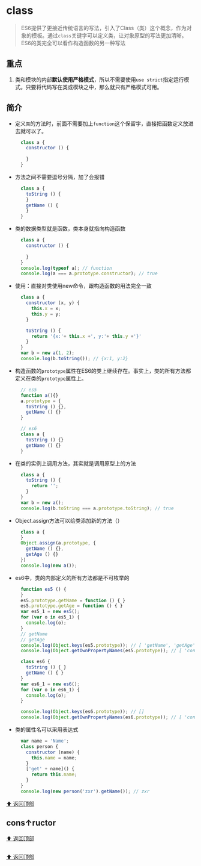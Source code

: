 # class 

  > ES6提供了更接近传统语言的写法，引入了Class（类）这个概念，作为对象的模板。通过`class`关键字可以定义类，让对象原型的写法更加清晰。ES6的类完全可以看作构造函数的另一种写法
## 重点
  1. 类和模块的内部**默认使用严格模式**，所以不需要使用`use strict`指定运行模式。只要将代码写在类或模块之中，那么就只有严格模式可用。
## 简介 

  - 定义`类`的方法时，前面不需要加上`function`这个保留字，直接把函数定义放进去就可以了。
    ```js
      class a {
        constructor () {
          
        }
      }
    ```
  
  - 方法之间不需要逗号分隔，加了会报错
    ```js
      class a {
        toString () {
        }
        getName () {
        }
      }
    ```
  
  - 类的数据类型就是函数，类本身就指向构造函数
    ```js
      class a {
        constructor () {
          
        }
      }
      console.log(typeof a); // function
      console.log(a === a.prototype.constructor); // true
    ```

  - 使用：直接对类使用new命令，跟构造函数的用法完全一致
    ```js
      class a {
        constructor (x, y) {
          this.x = x;
          this.y = y;
        }

        toString () {
          return '{x:'+ this.x +', y:'+ this.y +'}'
        }
      }
      var b = new a(1, 2);
      console.log(b.toString()); // {x:1, y:2}
    ```

  - 构造函数的`prototype`属性在ES6的类上继续存在。事实上，类的所有方法都定义在类的`prototype`属性上。
    ```js
      // es5
      function a(){}
      a.prototype = {
        toString () {},
        getName () {}
      }

      // es6
      class a {
        toString () {}
        getName () {}
      }
    ```
  
  - 在类的实例上调用方法，其实就是调用原型上的方法
    ```js
      class a {
        toString () {
          return '';
        }
      }
      var b = new a();
      console.log(b.toString === a.prototype.toString); // true
    ```

  - Object.assign方法可以给类添加新的方法（）
    ```js
      class a {
      }
      Object.assign(a.prototype, {
        getName () {},
        getAge () {}
      })
      console.log(new a());
    ```

  - es6中，类的内部定义的所有方法都是不可枚举的
    ```js
      function es5 () {
      }
      es5.prototype.getName = function () { }
      es5.prototype.getAge = function () { }
      var es5_1 = new es5();
      for (var o in es5_1) {
        console.log(o);
      }
      // getName
      // getAge
      console.log(Object.keys(es5.prototype)); // [ 'getName', 'getAge' ]
      console.log(Object.getOwnPropertyNames(es5.prototype)); // [ 'constructor', 'getName', 'getAge' ]

      class es6 {
        toString () { }
        getName () { }
      }
      var es6_1 = new es6();
      for (var o in es6_1) {
        console.log(o);
      }

      console.log(Object.keys(es6.prototype)); // []
      console.log(Object.getOwnPropertyNames(es6.prototype)); // [ 'constructor', 'toString', 'getName' ]
    ```
  
  - 类的属性名可以采用表达式
    ```js
      var name = 'Name';
      class person {
        constructor (name) {
          this.name = name;
        }
        ['get' + name]() {
          return this.name;
        }
      }
      console.log(new person('zxr').getName()); // zxr
    ```

  [⬆️ 返回顶部](#目录)

## cons↑ructor 

  [⬆️ 返回顶部](#目录)

## 

  [⬆️ 返回顶部](#目录)

